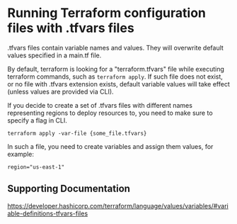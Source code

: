 # Running Terraform configuration files with .tfvars files

.tfvars files contain variable names and values. They will overwrite default values specified in a main.tf file.

By default, terraform is looking for a "terraform.tfvars" file while executing terraform commands, such as `terraform apply`. 
If such file does not exist, or no file with .tfvars extension exists, default variable values will take effect (unless values are provided via CLI). 

If you decide to create a set of .tfvars files with different names representing regions to deploy resources to, you need to make sure to specify a flag in CLI.

```
terraform apply -var-file {some_file.tfvars}
```
In such a file, you need to create variables and assign them values, for example:

```
region="us-east-1"
```

## Supporting Documentation

https://developer.hashicorp.com/terraform/language/values/variables/#variable-definitions-tfvars-files
